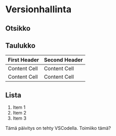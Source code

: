 # Versionhallinta
## Otsikko

## Taulukko

| First Header  | Second Header |
| ------------  | ------------- |
| Content Cell  | Content Cell  |
| Content Cell  | Content Cell  |

## Lista
1. Item 1
2. Item 2
3. Item 3

Tämä päivitys on tehty VSCodella. Toimiiko tämä?

